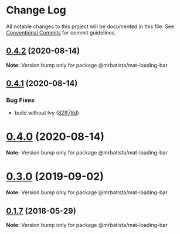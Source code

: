 # Change Log

All notable changes to this project will be documented in this file.
See [Conventional Commits](https://conventionalcommits.org) for commit guidelines.

## [0.4.2](https://github.com/mrbatista/ngx-material-components/compare/@mrbatista/mat-loading-bar@0.4.1...@mrbatista/mat-loading-bar@0.4.2) (2020-08-14)

**Note:** Version bump only for package @mrbatista/mat-loading-bar





## [0.4.1](https://github.com/mrbatista/ngx-material-components/compare/@mrbatista/mat-loading-bar@0.4.0...@mrbatista/mat-loading-bar@0.4.1) (2020-08-14)


### Bug Fixes

* build without Ivy ([82ff78d](https://github.com/mrbatista/ngx-material-components/commit/82ff78d062e9f770fe73a0b341a3c164629d53af))





# [0.4.0](https://github.com/mrbatista/ngx-material-components/compare/@mrbatista/mat-loading-bar@0.3.0...@mrbatista/mat-loading-bar@0.4.0) (2020-08-14)

**Note:** Version bump only for package @mrbatista/mat-loading-bar





# [0.3.0](https://github.com/mrbatista/ngx-material-components/compare/@mrbatista/mat-loading-bar@0.1.7...@mrbatista/mat-loading-bar@0.3.0) (2019-09-02)

**Note:** Version bump only for package @mrbatista/mat-loading-bar





<a name="0.1.7"></a>
## [0.1.7](https://github.com/mrbatista/ngx-material-components/compare/@mrbatista/mat-loading-bar@0.1.5...@mrbatista/mat-loading-bar@0.1.7) (2018-05-29)




**Note:** Version bump only for package @mrbatista/mat-loading-bar
